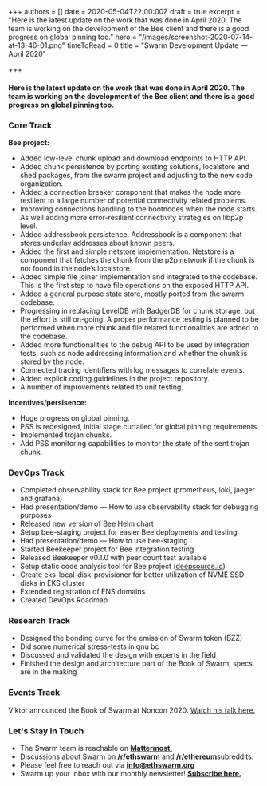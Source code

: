 +++
authors = []
date = 2020-05-04T22:00:00Z
draft = true
excerpt = "Here is the latest update on the work that was done in April 2020. The team is working on the development of the Bee client and there is a good progress on global pinning too."
hero = "/images/screenshot-2020-07-14-at-13-46-01.png"
timeToRead = 0
title = "Swarm Development Update — April 2020"

+++
#### Here is the latest update on the work that was done in April 2020. The team is working on the development of the Bee client and there is a good progress on global pinning too.

### Core Track

**Bee project:**

* Added low-level chunk upload and download endpoints to HTTP API.
* Added chunk persistence by porting existing solutions, localstore and shed packages, from the swarm project and adjusting to the new code organization.
* Added a connection breaker component that makes the node more resilient to a large number of potential connectivity related problems.
* Improving connections handling to the bootnodes when the node starts. As well adding more error-resilient connectivity strategies on libp2p level.
* Added addressbook persistence. Addressbook is a component that stores underlay addresses about known peers.
* Added the first and simple netstore implementation. Netstore is a component that fetches the chunk from the p2p network if the chunk is not found in the node’s localstore.
* Added simple file joiner implementation and integrated to the codebase. This is the first step to have file operations on the exposed HTTP API.
* Added a general purpose state store, mostly ported from the swarm codebase.
* Progressing in replacing LevelDB with BadgerDB for chunk storage, but the effort is still on-going. A proper performance testing is planned to be performed when more chunk and file related functionalities are added to the codebase.
* Added more functionalities to the debug API to be used by integration tests, such as node addressing information and whether the chunk is stored by the node.
* Connected tracing identifiers with log messages to correlate events.
* Added explicit coding guidelines in the project repository.
* A number of improvements related to unit testing.

**Incentives/persisence:**

* Huge progress on global pinning.
* PSS is redesigned, initial stage curtailed for global pinning requirements.
* Implemented trojan chunks.
* Add PSS monitoring capabilities to monitor the state of the sent trojan chunk.

### DevOps Track

* Completed observability stack for Bee project (prometheus, loki, jaeger and grafana)
* Had presentation/demo — How to use observability stack for debugging purposes
* Released new version of Bee Helm chart
* Setup bee-staging project for easier Bee deployments and testing
* Had presentation/demo — How to use bee-staging
* Started Beekeeper project for Bee integration testing
* Released Beekeeper v0.1.0 with peer count test available
* Setup static code analysis tool for Bee project ([deepsource.io](http://deepsource.io/))
* Create eks-local-disk-provisioner for better utilization of NVME SSD disks in EKS cluster
* Extended registration of ENS domains
* Created DevOps Roadmap

### Research Track

* Designed the bonding curve for the emission of Swarm token (BZZ)
* Did some numerical stress-tests in gnu bc
* Discussed and validated the design with experts in the field
* Finished the design and architecture part of the Book of Swarm, specs are in the making

### Events Track

Viktor announced the Book of Swarm at Noncon 2020. [Watch his talk here.](https://www.youtube.com/watch?v=4tVvMhDqxX0&feature=youtu.be)

### Let's Stay In Touch

* The Swarm team is reachable on [**Mattermost.**](http://beehive.ethswarm.org/)
* Discussions about Swarm on [**/r/ethswarm**](https://www.reddit.com/r/ethswarm) and [**/r/ethereum**](https://www.reddit.com/r/ethereum)subreddits.
* Please feel free to reach out via [**info@ethswarm.org**](mailto:info@ethswarm.org)
* Swarm up your inbox with our monthly newsletter! [**Subscribe here.**](https://mailchi.mp/3871b41953e3/swarm-newsletter-signup)
